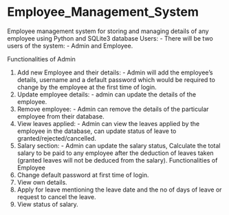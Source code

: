 # Employee_Management_System
Employee management system for storing and managing details of any employee using Python and SQLite3 database
Users: -
There will be two users of the system: - Admin and Employee.

Functionalities of Admin
1.	Add new Employee and their details: - Admin will add the employee’s details, username and a default password which would be required to change by the employee at the first time of login.
2.	Update employee details: - admin can update the details of the employee.
3.	Remove employee: - Admin can remove the details of the particular employee from their database.
4.	View leaves applied: - Admin can view the leaves applied by the employee in the database, can update status of leave to granted/rejected/cancelled.
5.	Salary section: - Admin can update the salary status, Calculate the total salary to be paid to any employee after the deduction of leaves taken (granted leaves will not be deduced from the salary).
Functionalities of Employee
1.	Change default password at first time of login.
2.	View own details.
3.	Apply for leave mentioning the leave date and the no of days of leave or request to cancel the leave.
4.	View status of salary.
